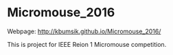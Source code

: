 # Micromouse_2016

Webpage: http://kbumsik.github.io/Micromouse_2016/

This is project for IEEE Reion 1 Micromouse competition.
